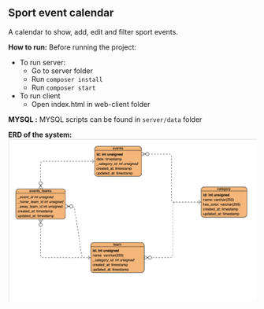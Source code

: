 ## **Sport event calendar**

A calendar to show, add, edit and filter sport events.

**How to run:**
Before running the project:
 - To run server:
	 - Go to server folder 
	 - Run `composer install`
	 - Run `composer start`
 - To run client
	 - Open index.html in web-client folder 

**MYSQL :**
MYSQL scripts can be found in `server/data` folder

**ERD of the system:**
![Entity Relationship Diagram](./ERD.png)